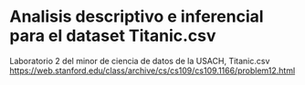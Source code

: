 # Analisis descriptivo e inferencial para el dataset Titanic.csv 
Laboratorio 2 del minor de ciencia de datos de la USACH, Titanic.csv https://web.stanford.edu/class/archive/cs/cs109/cs109.1166/problem12.html
